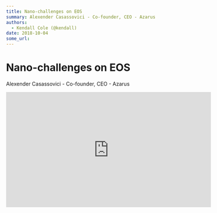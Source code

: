 ```yaml
---
title: Nano-challenges on EOS
summary: Alexender Casassovici - Co-founder, CEO - Azarus
authors:
  - Kendall Cole (@kendall)
date: 2018-10-04
some_url: 
---
```


# Nano-challenges on EOS

Alexender Casassovici - Co-founder, CEO - Azarus

<div align="center"><iframe width="560" height="315" src="https://www.youtube.com/embed/NY0msgcHg1s" frameborder="0" allow="encrypted-media" allowfullscreen></iframe></div>
